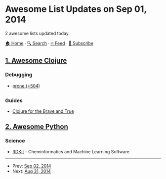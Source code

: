 # Awesome List Updates on Sep 01, 2014

2 awesome lists updated today.

[🏠 Home](/README.md) · [🔍 Search](https://test.trackawesomelist.com/search/) · [🔥 Feed](https://test.trackawesomelist.com/feed.xml) · [📮 Subscribe](https://trackawesomelist.us17.list-manage.com/subscribe?u=d2f0117aa829c83a63ec63c2f&id=36a103854c)



## [1. Awesome Clojure](/content/razum2um/awesome-clojure/README.md)

### Debugging

*   [prone (⭐504)](https://github.com/magnars/prone)

### Guides

*   [Clojure for the Brave and True](http://www.braveclojure.com/)

## [2. Awesome Python](/content/vinta/awesome-python/README.md)

### Science

*   [RDKit](http://www.rdkit.org/) - Cheminformatics and Machine Learning Software.

---

- Prev: [Sep 02, 2014](/content/2014/09/02/README.md)
- Next: [Aug 31, 2014](/content/2014/08/31/README.md)